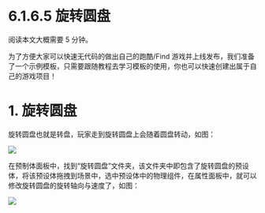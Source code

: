 # 6.1.6.5 旋转圆盘

阅读本文大概需要 5 分钟。

为了方便大家可以快速无代码的做出自己的跑酷/Find 游戏并上线发布，我们准备了一个示例模板，只需要跟随教程去学习模板的使用，你也可以快速创建出属于自己的游戏项目！

# 1. 旋转圆盘

旋转圆盘也就是转盘，玩家走到旋转圆盘上会随着圆盘转动，如图：

![](https:/wstatic-a1.233leyuan.com/productdocs/static/boxcn7NRkHR3IFO5au4FXVbD6Hc.gif)

在预制体面板中，找到“旋转圆盘”文件夹，该文件夹中即包含了旋转圆盘的预设体，将该预设体拖拽到场景中，选中预设体中的物理组件，在属性面板中，就可以修改旋转圆盘的旋转轴向与速度了，如图：

![](https:/wstatic-a1.233leyuan.com/productdocs/static/boxcnnky4bvLv6MhvtsWOn3b29c.png)
